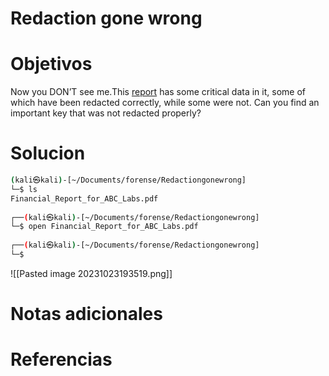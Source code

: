 # Redaction gone wrong
# Objetivos
Now you DON’T see me.This [report](https://artifacts.picoctf.net/c/84/Financial_Report_for_ABC_Labs.pdf) has some critical data in it, some of which have been redacted correctly, while some were not. Can you find an important key that was not redacted properly?
# Solucion
```bash
(kali㉿kali)-[~/Documents/forense/Redactiongonewrong]
└─$ ls
Financial_Report_for_ABC_Labs.pdf
                                                                              
┌──(kali㉿kali)-[~/Documents/forense/Redactiongonewrong]
└─$ open Financial_Report_for_ABC_Labs.pdf 
                                                                              
┌──(kali㉿kali)-[~/Documents/forense/Redactiongonewrong]
└─$ 

```
![[Pasted image 20231023193519.png]]
# Notas adicionales

# Referencias
